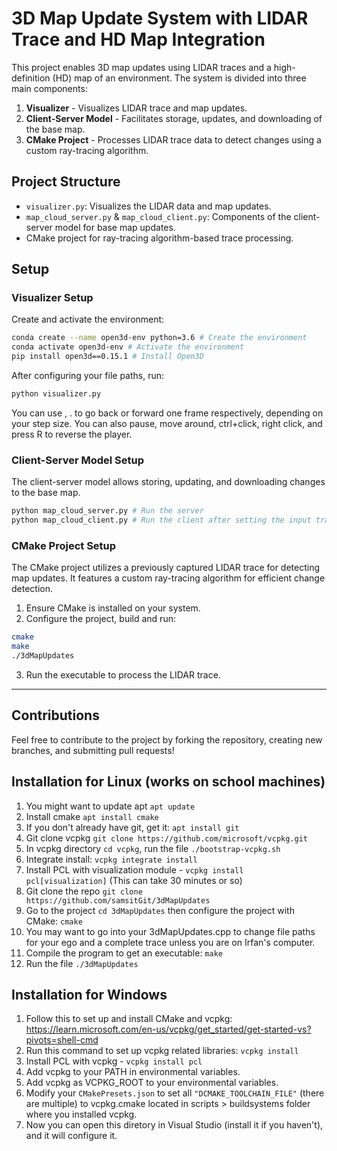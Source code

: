 # 3D Map Update System with LIDAR Trace and HD Map Integration

This project enables 3D map updates using LIDAR traces and a high-definition (HD) map of an environment. The system is divided into three main components:

1. **Visualizer** - Visualizes LIDAR trace and map updates.
2. **Client-Server Model** - Facilitates storage, updates, and downloading of the base map.
3. **CMake Project** - Processes LIDAR trace data to detect changes using a custom ray-tracing algorithm.

## Project Structure

- `visualizer.py`: Visualizes the LIDAR data and map updates.
- `map_cloud_server.py` & `map_cloud_client.py`: Components of the client-server model for base map updates.
- CMake project for ray-tracing algorithm-based trace processing.

## Setup

### Visualizer Setup

Create and activate the environment:

```bash
conda create --name open3d-env python=3.6 # Create the environment
conda activate open3d-env # Activate the environment
pip install open3d==0.15.1 # Install Open3D
```

After configuring your file paths, run:

```bash
python visualizer.py
```

You can use , . to go back or forward one frame respectively, depending on your step size. You can also pause, move around, ctrl+click, right click, and press R to reverse the player.

### Client-Server Model Setup

The client-server model allows storing, updating, and downloading changes to the base map.

```bash
python map_cloud_server.py # Run the server
python map_cloud_client.py # Run the client after setting the input trace path
```

### CMake Project Setup

The CMake project utilizes a previously captured LIDAR trace for detecting map updates. It features a custom ray-tracing algorithm for efficient change detection.

1. Ensure CMake is installed on your system.
2. Configure the project, build and run:

```bash
cmake 
make
./3dMapUpdates
```

3. Run the executable to process the LIDAR trace.

---

## Contributions

Feel free to contribute to the project by forking the repository, creating new branches, and submitting pull requests!

## Installation for Linux (works on school machines)
1. You might want to update apt `apt update`
2. Install cmake `apt install cmake`
3. If you don't already have git, get it: `apt install git`
4. Git clone vcpkg `git clone https://github.com/microsoft/vcpkg.git`
5. In vcpkg directory `cd vcpkg`, run the file `./bootstrap-vcpkg.sh`
6. Integrate install: `vcpkg integrate install`
7. Install PCL with visualization module - `vcpkg install pcl[visualization]` (This can take 30 minutes or so)
8. Git clone the repo `git clone https://github.com/samsitGit/3dMapUpdates`
9. Go to the project `cd 3dMapUpdates` then configure the project with CMake: `cmake`
10. You may want to go into your 3dMapUpdates.cpp to change file paths for your ego and a complete trace unless you are on Irfan's computer.
11. Compile the program to get an executable: `make`
12. Run the file `./3dMapUpdates`

## Installation for Windows
1. Follow this to set up and install CMake and vcpkg:
https://learn.microsoft.com/en-us/vcpkg/get_started/get-started-vs?pivots=shell-cmd
2. Run this command to set up vcpkg related libraries:
`vcpkg install`
3. Install PCL with vcpkg - `vcpkg install pcl`
4. Add vcpkg to your PATH in environmental variables.
5. Add vcpkg as VCPKG_ROOT to your environmental variables.
5. Modify your `CMakePresets.json` to set all `"DCMAKE_TOOLCHAIN_FILE"` (there are multiple) to vcpkg.cmake located in scripts > buildsystems folder where you installed vcpkg.
6. Now you can open this diretory in Visual Studio (install it if you haven't), and it will configure it.


